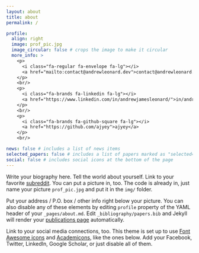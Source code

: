 ```yaml
---
layout: about
title: about
permalink: /

profile:
  align: right
  image: prof_pic.jpg
  image_circular: false # crops the image to make it circular
  more_info: >
    <p>
      <i class="fa-regular fa-envelope fa-lg"></i>
      <a href="mailto:contact@andrewleonard.dev">contact@andrewleonard.dev</a>
    </p>
    <br/>
    <p>
      <i class="fa-brands fa-linkedin fa-lg"></i>
      <a href="https://www.linkedin.com/in/andrewjamesleonard/">in/andrewjamesleonard</a>
    </p>
    <br/>
    <p>
      <i class="fa-brands fa-github-square fa-lg"></i>
      <a href="https://github.com/ajyey">ajyey</a>
    </p>
    <br/>

news: false # includes a list of news items
selected_papers: false # includes a list of papers marked as "selected={true}"
social: false # includes social icons at the bottom of the page
---
```


Write your biography here. Tell the world about yourself. Link to your favorite [subreddit](http://reddit.com). You can put a picture in, too. The code is already in, just name your picture `prof_pic.jpg` and put it in the `img/` folder.

Put your address / P.O. box / other info right below your picture. You can also disable any of these elements by editing `profile` property of the YAML header of your `_pages/about.md`. Edit `_bibliography/papers.bib` and Jekyll will render your [publications page](/al-folio/publications/) automatically.

Link to your social media connections, too. This theme is set up to use [Font Awesome icons](https://fontawesome.com/) and [Academicons](https://jpswalsh.github.io/academicons/), like the ones below. Add your Facebook, Twitter, LinkedIn, Google Scholar, or just disable all of them.
